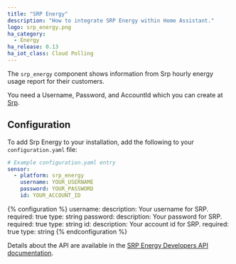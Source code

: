 ```yaml
---
title: "SRP Energy"
description: "How to integrate SRP Energy within Home Assistant."
logo: srp_energy.png
ha_category:
  - Energy
ha_release: 0.13
ha_iot_class: Cloud Polling
---
```


The `srp_energy` component shows information from Srp hourly energy usage report for their customers.

You need a Username, Password, and AccountId which you can create at [Srp](https://www.srpnet.com).

## Configuration

To add Srp Energy to your installation, add the following to your `configuration.yaml` file:

```yaml
# Example configuration.yaml entry
sensor:
  - platform: srp_energy
    username: YOUR_USERNAME
    password: YOUR_PASSWORD
    id: YOUR_ACCOUNT_ID
```

{% configuration %}
username:
  description: Your username for SRP.
  required: true
  type: string
password:
  description: Your password for SRP.
  required: true
  type: string
id:
  description: Your account id for SRP.
  required: true
  type: string
{% endconfiguration %}

Details about the API are available in the [SRP Energy Developers API documentation](https://srpenergy-api-client-python.readthedocs.io/en/latest/?badge=latest).